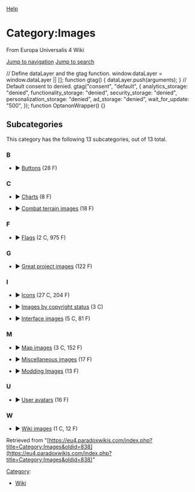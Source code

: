 [Help](https://www.mediawiki.org/wiki/Special:MyLanguage/Help:Categories)

Category:Images
===============

From Europa Universalis 4 Wiki

[Jump to navigation](#mw-sidebar-button) [Jump to search](#searchInput)

// Define dataLayer and the gtag function. window.dataLayer = window.dataLayer || \[\]; function gtag() { dataLayer.push(arguments); } // Default consent to denied. gtag("consent", "default", { analytics\_storage: "denied", functionality\_storage: "denied", security\_storage: "denied", personalization\_storage: "denied", ad\_storage: "denied", wait\_for\_update: "500", }); function OptanonWrapper() {}

Subcategories
-------------

This category has the following 13 subcategories, out of 13 total.

### B

*   ► [Buttons](/Category:Buttons)‎ (28 F)
    

### C

*   ► [Charts](/Category:Charts)‎ (8 F)
    
*   ► [Combat terrain images](/Category:Combat_terrain_images)‎ (18 F)
    

### F

*   ► [Flags](/Category:Flags)‎ (2 C, 975 F)
    

### G

*   ► [Great project images](/Category:Great_project_images)‎ (122 F)
    

### I

*   ► [Icons](/Category:Icons)‎ (27 C, 204 F)
    
*   ► [Images by copyright status](/Category:Images_by_copyright_status)‎ (3 C)
    
*   ► [Interface images](/Category:Interface_images)‎ (5 C, 81 F)
    

### M

*   ► [Map images](/Category:Map_images)‎ (3 C, 152 F)
    
*   ► [Miscellaneous images](/Category:Miscellaneous_images)‎ (17 F)
    
*   ► [Modding Images](/Category:Modding_Images)‎ (13 F)
    

### U

*   ► [User avatars](/Category:User_avatars)‎ (16 F)
    

### W

*   ► [Wiki images](/Category:Wiki_images)‎ (1 C, 12 F)
    

Retrieved from "[https://eu4.paradoxwikis.com/index.php?title=Category:Images&oldid=838](https://eu4.paradoxwikis.com/index.php?title=Category:Images&oldid=838)"

[Category](/Special:Categories "Special:Categories"):

*   [Wiki](/Category:Wiki "Category:Wiki")